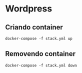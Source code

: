 # Wordpress


## Criando container

``docker-compose -f stack.yml up``

## Removendo container

``docker-compose -f stack.yml down``